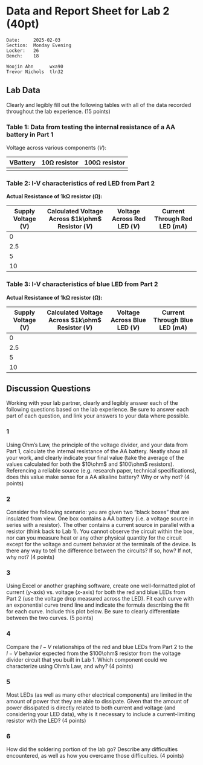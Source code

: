 # Data and Report Sheet for Lab 2 (40pt)

```
Date:     2025-02-03
Section:  Monday Evening
Locker:   26
Bench:    18

Woojin Ahn      wxa90
Trevor Nichols  tln32
```

## Lab Data

Clearly and legibly fill out the following tables with all of the data recorded throughout the lab experience. (15 points)

### Table 1: Data from testing the internal resistance of a AA battery in Part 1

Voltage across various components ($V$):

| VBattery | 10Ω resistor | 100Ω resistor |
| -------- | ------------ | ------------- |
|          |              |               |
### Table 2: I-V characteristics of red LED from Part 2

**Actual Resistance of 1kΩ resistor (Ω):** 

| Supply Voltage (V) | Calculated Voltage Across $1k\ohm$ Resistor ($V$) | Voltage Across Red LED ($V$) | Current Through Red LED ($mA$) |
| ------------------ | ------------------------------------------------- | ---------------------------- | ------------------------------ |
| 0                  |                                                   |                              |                                |
| 2.5                |                                                   |                              |                                |
| 5                  |                                                   |                              |                                |
| 10                 |                                                   |                              |                                |

### Table 3: I-V characteristics of blue LED from Part 2

**Actual Resistance of 1kΩ resistor (Ω):** 

| Supply Voltage (V) | Calculated Voltage Across $1k\ohm$ Resistor ($V$) | Voltage Across Blue LED ($V$) | Current Through Blue LED ($mA$) |
| ------------------ | ------------------------------------------------- | ----------------------------- | ------------------------------- |
| 0                  |                                                   |                               |                                 |
| 2.5                |                                                   |                               |                                 |
| 5                  |                                                   |                               |                                 |
| 10                 |                                                   |                               |                                 |

## Discussion Questions

Working with your lab partner, clearly and legibly answer each of the following questions based on the lab experience. Be sure to answer each part of each question, and link your answers to your data where possible.

### 1

Using Ohm’s Law, the principle of the voltage divider, and your data from Part 1, calculate the internal resistance of the AA battery. Neatly show all your work, and clearly indicate your final value (take the average of the values calculated for both the $10\ohm$ and $100\ohm$ resistors). Referencing a reliable source (e.g. research paper, technical specifications), does this value make sense for a AA alkaline battery? Why or why not? (4 points)  

### 2

Consider the following scenario: you are given two “black boxes” that are insulated from view. One box contains a AA battery (i.e. a voltage source in series with a resistor). The other contains a current source in parallel with a resistor (think back to Lab 1). You cannot observe the circuit within the box, nor can you measure heat or any other physical quantity for the circuit except for the voltage and current behavior at the terminals of the device. Is there any way to tell the difference between the circuits? If so, how? If not, why not? (4 points)

### 3

Using Excel or another graphing software, create one well-formatted plot of current ($y$-axis) vs. voltage ($x$-axis) for both the red and blue LEDs from Part 2 (use the voltage drop measured across the LED). Fit each curve with an exponential curve trend line and indicate the formula describing the fit for each curve. Include this plot below. Be sure to clearly differentiate between the two curves. (5 points)

### 4

Compare the $I-V$ relationships of the red and blue LEDs from Part 2 to the $I-V$ behavior expected from the $100\ohm$ resistor from the voltage divider circuit that you built in Lab 1. Which component could we characterize using Ohm’s Law, and why? (4 points)

### 5

Most LEDs (as well as many other electrical components) are limited in the amount of power that they are able to dissipate. Given that the amount of power dissipated is directly related to both current and voltage (and considering your LED data), why is it necessary to include a current-limiting resistor with the LED? (4 points)

### 6

How did the soldering portion of the lab go? Describe any difficulties encountered, as well as how you overcame those difficulties. (4 points)
